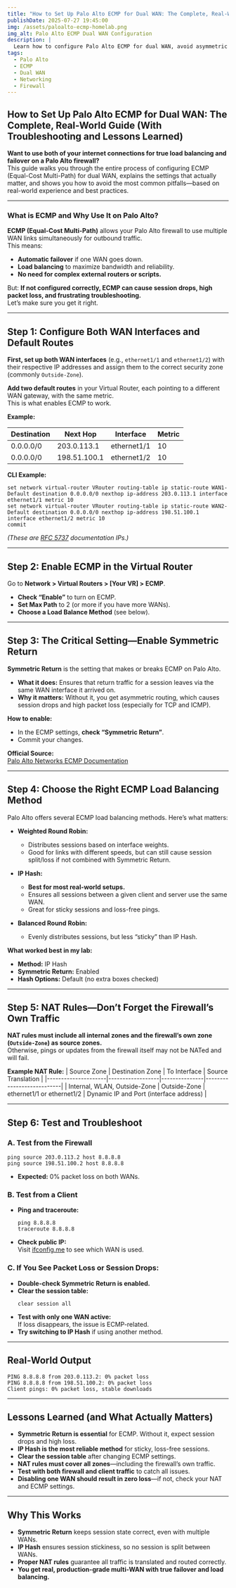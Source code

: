 ```yaml
---
title: "How to Set Up Palo Alto ECMP for Dual WAN: The Complete, Real-World Guide (With Troubleshooting and Lessons Learned)"
publishDate: 2025-07-27 19:45:00
img: /assets/paloalto-ecmp-homelab.png
img_alt: Palo Alto ECMP Dual WAN Configuration
description: |
  Learn how to configure Palo Alto ECMP for dual WAN, avoid asymmetric routing, and achieve reliable, loss-free failover. This comprehensive guide covers step-by-step setup, troubleshooting, and the key settings that make ECMP work in real networks.
tags:
  - Palo Alto
  - ECMP
  - Dual WAN
  - Networking
  - Firewall
---
```


## How to Set Up Palo Alto ECMP for Dual WAN: The Complete, Real-World Guide (With Troubleshooting and Lessons Learned)

**Want to use both of your internet connections for true load balancing and failover on a Palo Alto firewall?**  
This guide walks you through the entire process of configuring ECMP (Equal-Cost Multi-Path) for dual WAN, explains the settings that actually matter, and shows you how to avoid the most common pitfalls—based on real-world experience and best practices.

---

### What is ECMP and Why Use It on Palo Alto?

**ECMP (Equal-Cost Multi-Path)** allows your Palo Alto firewall to use multiple WAN links simultaneously for outbound traffic.  
This means:
- **Automatic failover** if one WAN goes down.
- **Load balancing** to maximize bandwidth and reliability.
- **No need for complex external routers or scripts.**

But: **If not configured correctly, ECMP can cause session drops, high packet loss, and frustrating troubleshooting.**  
Let’s make sure you get it right.

---

## Step 1: Configure Both WAN Interfaces and Default Routes

**First, set up both WAN interfaces** (e.g., `ethernet1/1` and `ethernet1/2`) with their respective IP addresses and assign them to the correct security zone (commonly `Outside-Zone`).

**Add two default routes** in your Virtual Router, each pointing to a different WAN gateway, with the same metric.  
This is what enables ECMP to work.

**Example:**

| Destination | Next Hop      | Interface     | Metric |
|-------------|--------------|--------------|--------|
| 0.0.0.0/0   | 203.0.113.1  | ethernet1/1  | 10     |
| 0.0.0.0/0   | 198.51.100.1 | ethernet1/2  | 10     |

**CLI Example:**
```shell
set network virtual-router VRouter routing-table ip static-route WAN1-Default destination 0.0.0.0/0 nexthop ip-address 203.0.113.1 interface ethernet1/1 metric 10
set network virtual-router VRouter routing-table ip static-route WAN2-Default destination 0.0.0.0/0 nexthop ip-address 198.51.100.1 interface ethernet1/2 metric 10
commit
```
*(These are [RFC 5737](https://datatracker.ietf.org/doc/html/rfc5737) documentation IPs.)*

---

## Step 2: Enable ECMP in the Virtual Router

Go to **Network > Virtual Routers > [Your VR] > ECMP**.

- **Check “Enable”** to turn on ECMP.
- **Set Max Path** to 2 (or more if you have more WANs).
- **Choose a Load Balance Method** (see below).

---

## Step 3: The Critical Setting—Enable Symmetric Return

**Symmetric Return** is the setting that makes or breaks ECMP on Palo Alto.

- **What it does:** Ensures that return traffic for a session leaves via the same WAN interface it arrived on.
- **Why it matters:** Without it, you get asymmetric routing, which causes session drops and high packet loss (especially for TCP and ICMP).

**How to enable:**
- In the ECMP settings, **check “Symmetric Return”**.
- Commit your changes.

**Official Source:**  
[Palo Alto Networks ECMP Documentation](https://docs.paloaltonetworks.com/pan-os/10-2/pan-os-networking-admin/ecmp)

---

## Step 4: Choose the Right ECMP Load Balancing Method

Palo Alto offers several ECMP load balancing methods. Here’s what matters:

- **Weighted Round Robin:**  
  - Distributes sessions based on interface weights.
  - Good for links with different speeds, but can still cause session split/loss if not combined with Symmetric Return.

- **IP Hash:**  
  - **Best for most real-world setups.**
  - Ensures all sessions between a given client and server use the same WAN.
  - Great for sticky sessions and loss-free pings.

- **Balanced Round Robin:**  
  - Evenly distributes sessions, but less “sticky” than IP Hash.

**What worked best in my lab:**  
- **Method:** IP Hash  
- **Symmetric Return:** Enabled  
- **Hash Options:** Default (no extra boxes checked)

---

## Step 5: NAT Rules—Don’t Forget the Firewall’s Own Traffic

**NAT rules must include all internal zones and the firewall’s own zone (`Outside-Zone`) as source zones.**  
Otherwise, pings or updates from the firewall itself may not be NATed and will fail.

**Example NAT Rule:**
| Source Zone         | Destination Zone | To Interface   | Source Translation         |
|---------------------|------------------|---------------|---------------------------|
| Internal, WLAN, Outside-Zone | Outside-Zone     | ethernet1/1 or ethernet1/2 | Dynamic IP and Port (interface address) |

---

## Step 6: Test and Troubleshoot

### **A. Test from the Firewall**

```shell
ping source 203.0.113.2 host 8.8.8.8
ping source 198.51.100.2 host 8.8.8.8
```
- **Expected:** 0% packet loss on both WANs.

### **B. Test from a Client**

- **Ping and traceroute:**  
  ```shell
  ping 8.8.8.8
  traceroute 8.8.8.8
  ```
- **Check public IP:**  
  Visit [ifconfig.me](https://ifconfig.me) to see which WAN is used.

### **C. If You See Packet Loss or Session Drops:**

- **Double-check Symmetric Return is enabled.**
- **Clear the session table:**  
  ```shell
  clear session all
  ```
- **Test with only one WAN active:**  
  If loss disappears, the issue is ECMP-related.
- **Try switching to IP Hash** if using another method.

---

## Real-World Output

```plaintext
PING 8.8.8.8 from 203.0.113.2: 0% packet loss
PING 8.8.8.8 from 198.51.100.2: 0% packet loss
Client pings: 0% packet loss, stable downloads
```

---

## Lessons Learned (and What Actually Matters)

- **Symmetric Return is essential** for ECMP. Without it, expect session drops and high loss.
- **IP Hash is the most reliable method** for sticky, loss-free sessions.
- **Clear the session table** after changing ECMP settings.
- **NAT rules must cover all zones**—including the firewall’s own traffic.
- **Test with both firewall and client traffic** to catch all issues.
- **Disabling one WAN should result in zero loss**—if not, check your NAT and ECMP settings.

---

## Why This Works

- **Symmetric Return** keeps session state correct, even with multiple WANs.
- **IP Hash** ensures session stickiness, so no session is split between WANs.
- **Proper NAT rules** guarantee all traffic is translated and routed correctly.
- **You get real, production-grade multi-WAN with true failover and load balancing.**